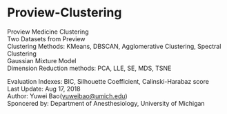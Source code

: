 # Proview-Clustering  

Proview Medicine Clustering  
Two Datasets from Preview  
Clustering Methods: KMeans, DBSCAN, Agglomerative Clustering, Spectral Clustering  
		      Gaussian Mixture Model  
Dimension Reduction methods: PCA, LLE, SE, MDS, TSNE  
  
Evaluation Indexes: BIC, Silhouette Coefficient, Calinski-Harabaz score  
Last Update: Aug 17, 2018  
Author: Yuwei Bao(yuweibao@umich.edu)  
Sponcered by: Department of Anesthesiology, University of Michigan  


